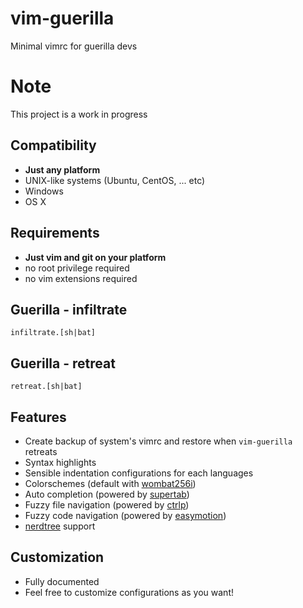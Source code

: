 # vim-guerilla
Minimal vimrc for guerilla devs


# Note
This project is a work in progress


## Compatibility
- **Just any platform**
- UNIX-like systems (Ubuntu, CentOS, ... etc)
- Windows
- OS X


## Requirements
- **Just vim and git on your platform**
- no root privilege required
- no vim extensions required


## Guerilla - infiltrate 

`infiltrate.[sh|bat]`


## Guerilla - retreat

`retreat.[sh|bat]`


## Features
- Create backup of system's vimrc and restore when `vim-guerilla` retreats
- Syntax highlights
- Sensible indentation configurations for each languages
- Colorschemes (default with [wombat256i])
- Auto completion (powered by [supertab])
- Fuzzy file navigation (powered by [ctrlp])
- Fuzzy code navigation (powered by [easymotion])
- [nerdtree] support

## Customization
- Fully documented
- Feel free to customize configurations as you want!

[wombat256i]: https://github.com/dsolstad/vim-wombat256i
[supertab]: https://github.com/ervandew/supertab
[ctrlp]: https://github.com/kien/ctrlp.vim
[easymotion]: https://github.com/easymotion/vim-easymotion
[nerdtree]: https://github.com/scrooloose/nerdtree
